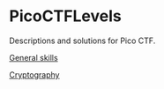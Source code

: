 # PicoCTFLevels

Descriptions and solutions for Pico CTF.


[General skills](https://github.com/MyTrueName/PicoCTFLevels/blob/main/General%20Skills)

[Cryptography](https://github.com/MyTrueName/PicoCTFLevels/blob/main/Cryptography)
